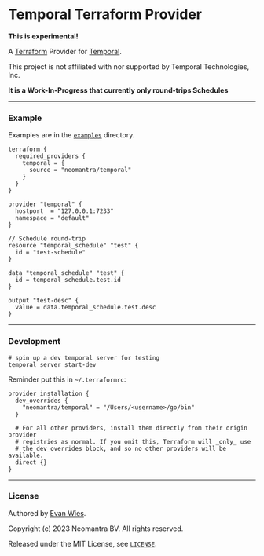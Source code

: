 # Temporal Terraform Provider

**This is experimental!**

A [Terraform](https://terraform.io) Provider for [Temporal](https://temporal.io/).

This project is not affiliated with nor supported by Temporal Technologies, Inc.

**It is a Work-In-Progress that currently only round-trips Schedules**

----

### Example

Examples are in the [`examples`](./examples) directory.

```
terraform {
  required_providers {
    temporal = {
      source = "neomantra/temporal"
    }
  }
}

provider "temporal" {
  hostport  = "127.0.0.1:7233"
  namespace = "default"
}

// Schedule round-trip
resource "temporal_schedule" "test" {
  id = "test-schedule"
}

data "temporal_schedule" "test" {
  id = temporal_schedule.test.id
}

output "test-desc" {
  value = data.temporal_schedule.test.desc
}
```

----

### Development

```
# spin up a dev temporal server for testing
temporal server start-dev
```

Reminder put this in `~/.terraformrc`:

```
provider_installation {
  dev_overrides {
    "neomantra/temporal" = "/Users/<username>/go/bin"
  }

  # For all other providers, install them directly from their origin provider
  # registries as normal. If you omit this, Terraform will _only_ use
  # the dev_overrides block, and so no other providers will be available.
  direct {}
}
```

----

### License

Authored by [Evan Wies](https://github.com/neomantra).

Copyright (c) 2023 Neomantra BV.  All rights reserved.

Released under the MIT License, see [`LICENSE`](./LICENSE).
